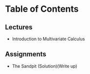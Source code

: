 # Table of Contents
## Lectures
- Introduction to Multivariate Calculus 

## Assignments
- The Sandpit (Solution)(Write up)
